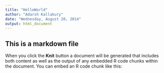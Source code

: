 ```yaml
---
title: "HelloWorld"
author: "Adarsh Kallakury"
date: "Wednesday, August 20, 2014"
output: html_document
---
```


## This is a markdown file

When you click the **Knit** button a document will be generated that includes both content as well as the output of any embedded R code chunks within the document. You can embed an R code chunk like this:
